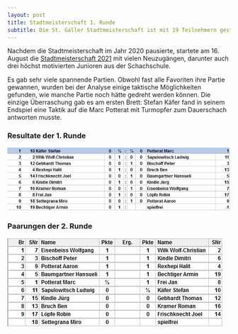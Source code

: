 ```yaml
---
layout: post
title: Stadtmeisterschaft 1. Runde
subtitle: Die St. Galler Stadtmeisterschaft ist mit 19 Teilnehmern gestartet.
---
```


Nachdem die Stadtmeisterschaft im Jahr 2020 pausierte, startete am 16. August die [Stadtmeisterschaft 2021](/turniere/stadtmeisterschaft/2021) mit vielen Neuzugängen, darunter auch drei höchst motivierten Junioren aus der Schachschule.

Es gab sehr viele spannende Partien. Obwohl fast alle Favoriten ihre Partie gewannen, wurden bei der Analyse einige taktische Möglichkeiten gefunden, wie manche Partie noch hätte gedreht werden können. Die einzige Überraschung gab es am ersten Brett: Stefan Käfer fand in seinem Endspiel eine Taktik auf die Marc Potterat mit Turmopfer zum Dauerschach antworten musste.

### Resultate der 1. Runde

![Stadmeisterschaft Resultate Runde 1](/assets/img/stadtmeisterschaft/2021/r1-resultate.png)

### Paarungen der 2. Runde

![Stadmeisterschaft Paarungen Runde 2](/assets/img/stadtmeisterschaft/2021/r2-paarungen.png)
